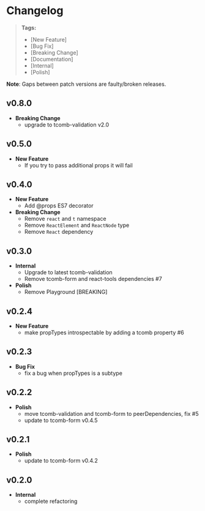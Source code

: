 # Changelog

> **Tags:**
> - [New Feature]
> - [Bug Fix]
> - [Breaking Change]
> - [Documentation]
> - [Internal]
> - [Polish]

**Note**: Gaps between patch versions are faulty/broken releases.

## v0.8.0

- **Breaking Change**
    + upgrade to tcomb-validation v2.0

## v0.5.0

- **New Feature**
    + If you try to pass additional props it will fail

## v0.4.0

- **New Feature**
    + Add @props ES7 decorator
- **Breaking Change**
    + Remove `react` and `t` namespace
    + Remove `ReactElement` and `ReactNode` type
    + Remove `React` dependency

## v0.3.0

- **Internal**
    + Upgrade to latest tcomb-validation
    + Remove tcomb-form and react-tools dependencies #7
- **Polish**
    + Remove Playground [BREAKING]

## v0.2.4

- **New Feature**
    + make propTypes introspectable by adding a tcomb property #6

## v0.2.3

- **Bug Fix**
    + fix a bug when propTypes is a subtype

## v0.2.2

- **Polish**
    + move tcomb-validation and tcomb-form to peerDependencies, fix #5
    + update to tcomb-form v0.4.5

## v0.2.1

- **Polish**
    + update to tcomb-form v0.4.2

## v0.2.0

- **Internal**
    + complete refactoring


